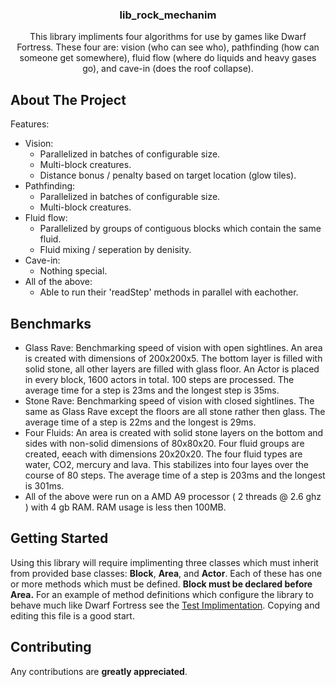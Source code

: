 <h3 align="center">lib_rock_mechanim</h3>

  <p align="center">
    This library impliments four algorithms for use by games like Dwarf Fortress. These four are: vision (who can see who), pathfinding (how can someone get somewhere), fluid flow (where do liquids and heavy gases go), and cave-in (does the roof collapse).
  </p>
</div>

## About The Project

Features:
* Vision:
    -    Parallelized in batches of configurable size.
    -    Multi-block creatures.
    -    Distance bonus / penalty based on target location (glow tiles).
* Pathfinding:
    -    Parallelized in batches of configurable size.
    -    Multi-block creatures.
* Fluid flow:
    -    Parallelized by groups of contiguous blocks which contain the same fluid.
    -    Fluid mixing / seperation by denisity.
* Cave-in:
    -    Nothing special.
* All of the above:
    -    Able to run their 'readStep' methods in parallel with eachother.

## Benchmarks

* Glass Rave:
	Benchmarking speed of vision with open sightlines.
	An area is created with dimensions of 200x200x5. The bottom layer is filled with solid stone, all other layers are filled with glass floor. An Actor is placed in every block, 1600 actors in total. 100 steps are processed.
	The average time for a step is 23ms and the longest step is 35ms.
* Stone Rave:
	Benchmarking speed of vision with closed sightlines.
	The same as Glass Rave except the floors are all stone rather then glass.
	The average time of a step is 22ms and the longest is 29ms.
* Four Fluids:
	An area is created with solid stone layers on the bottom and sides with non-solid dimensions of 80x80x20. Four fluid groups are created, eeach with dimensions 20x20x20. The four fluid types are water, CO2, mercury and lava. This stabilizes into four layes over the course of 80 steps.
	The average time of a step is 203ms and the longest is 301ms.
* All of the above were run on a AMD A9 processor ( 2 threads @ 2.6 ghz ) with 4 gb RAM. RAM usage is less then 100MB.

## Getting Started

Using this library will require implimenting three classes which must inherit from provided base classes: **Block**, **Area**, and **Actor**. Each of these has one or more methods which must be defined. **Block must be declared before Area.** For an example of method definitions which configure the library to behave much like Dwarf Fortress see the [Test Implimentation](https://github.com/mercuryt/lib_rock_mechanism/blob/master/test/testShared.h). Copying and editing this file is a good start.

<!-- CONTRIBUTING -->
## Contributing

Any contributions are **greatly appreciated**.
